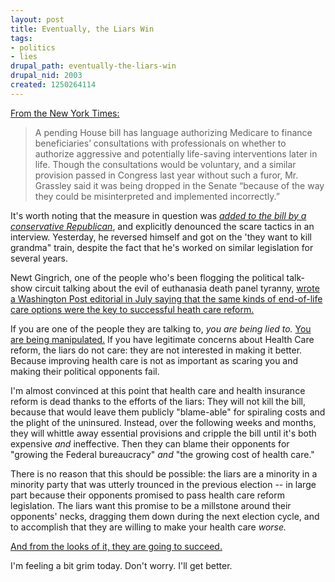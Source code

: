 ```yaml
--- 
layout: post
title: Eventually, the Liars Win
tags: 
- politics
- lies
drupal_path: eventually-the-liars-win
drupal_nid: 2003
created: 1250264114
---
```

<a href="http://www.nytimes.com/2009/08/14/health/policy/14panel.html?partner=rss&emc=rss">From the New York Times:</a>

<blockquote>A pending House bill has language authorizing Medicare to finance beneficiaries’ consultations with professionals on whether to authorize aggressive and potentially life-saving interventions later in life. Though the consultations would be voluntary, and a similar provision passed in Congress last year without such a furor, Mr. Grassley said it was being dropped in the Senate “because of the way they could be misinterpreted and implemented incorrectly.”</blockquote>

It's worth noting that the measure in question was <em><a href="http://voices.washingtonpost.com/ezra-klein/2009/08/is_the_government_going_to_eut.html">added to the bill by a conservative Republican</a></em>, and explicitly denounced the scare tactics in an interview. Yesterday, he reversed himself and got on the 'they want to kill grandma" train, despite the fact that he's worked on similar legislation for several years.

Newt Gingrich, one of the people who's been flogging the political talk-show circuit talking about the evil of euthanasia death panel tyranny, <a href="http://views.washingtonpost.com/healthcarerx/panelists/2009/07/right-gingrich.html">wrote a Washington Post editorial in July saying that the same kinds of end-of-life care options were the key to successful heath care reform.</a>

If you are one of the people they are talking to, <em>you are being lied to.</em> <a href="http://www.the19thfloor.net/archives/2009/08/with_friends_li.html">You are being manipulated.</a> If you have legitimate concerns about Health Care reform, the liars do not care: they are not interested in making it better. Because improving health care is not as important as scaring you and making their political opponents fail.

I'm almost convinced at this point that health care and health insurance reform is dead thanks to the efforts of the liars: They will not kill the bill, because that would leave them publicly "blame-able" for spiraling costs and the plight of the uninsured. Instead, over the following weeks and months, they will whittle away essential provisions and cripple the bill until it's both expensive <em>and</em> ineffective. Then they can blame their opponents for "growing the Federal bureaucracy" <em>and</em> "the growing cost of health care."

There is no reason that this should be possible: the liars are a minority in a minority party that was utterly trounced in the previous election -- in large part because their opponents promised to pass health care reform legislation. The liars want this promise to be a millstone around their opponents' necks, dragging them down during the next election cycle, and to accomplish that they are willing to make your health care <em>worse.</em>

<a href="http://www.nytimes.com/2009/08/14/opinion/14krugman.html">And from the looks of it, they are going to succeed.</a>

I'm feeling a bit grim today. Don't worry. I'll get better.

